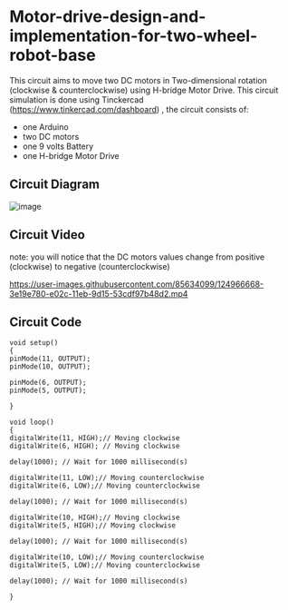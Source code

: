 # Motor-drive-design-and-implementation-for-two-wheel-robot-base
This circuit aims to move two DC motors in Two-dimensional rotation (clockwise & counterclockwise) using H-bridge Motor Drive.
This circuit simulation is done using Tinckercad (https://www.tinkercad.com/dashboard) , the circuit consists of:
* one Arduino
* two DC motors
* one 9 volts Battery
* one H-bridge Motor Drive

## Circuit Diagram
![image](https://user-images.githubusercontent.com/85634099/124966361-e67b7c00-e02b-11eb-8a68-78deea786388.png)

## Circuit Video
note: you will notice that the DC motors values change from positive (clockwise) to negative (counterclockwise)

https://user-images.githubusercontent.com/85634099/124966668-3e19e780-e02c-11eb-9d15-53cdf97b48d2.mp4

## Circuit Code
```
void setup()
{
pinMode(11, OUTPUT);
pinMode(10, OUTPUT);

pinMode(6, OUTPUT);
pinMode(5, OUTPUT);

}

void loop()
{
digitalWrite(11, HIGH);// Moving clockwise
digitalWrite(6, HIGH); // Moving clockwise

delay(1000); // Wait for 1000 millisecond(s)

digitalWrite(11, LOW);// Moving counterclockwise
digitalWrite(6, LOW);// Moving counterclockwise

delay(1000); // Wait for 1000 millisecond(s)

digitalWrite(10, HIGH);// Moving clockwise
digitalWrite(5, HIGH);// Moving clockwise

delay(1000); // Wait for 1000 millisecond(s)

digitalWrite(10, LOW);// Moving counterclockwise
digitalWrite(5, LOW);// Moving counterclockwise

delay(1000); // Wait for 1000 millisecond(s)

}
```

